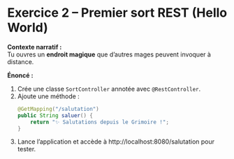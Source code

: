 # Exercice 2 – Premier sort REST (Hello World)

**Contexte narratif :**  
Tu ouvres un **endroit magique** que d’autres mages peuvent invoquer à distance.

**Énoncé :**  
1. Crée une classe `SortController` annotée avec `@RestController`.  
2. Ajoute une méthode :
   ```java
   @GetMapping("/salutation")
   public String saluer() {
       return "✨ Salutations depuis le Grimoire !";
   }
3. Lance l’application et accède à http://localhost:8080/salutation pour tester.

